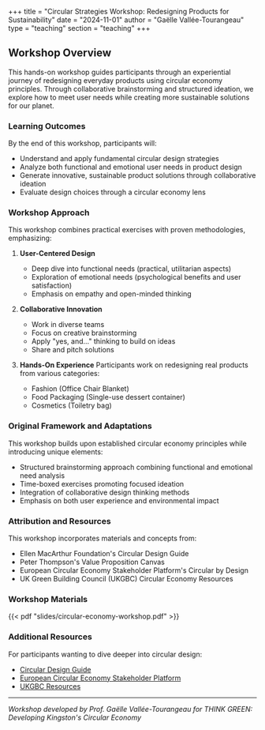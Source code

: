 +++
title = "Circular Strategies Workshop: Redesigning Products for Sustainability"
date = "2024-11-01"
author = "Gaëlle Vallée-Tourangeau"
type = "teaching"
section = "teaching"
+++

## Workshop Overview
This hands-on workshop guides participants through an experiential journey of redesigning everyday products using circular economy principles. Through collaborative brainstorming and structured ideation, we explore how to meet user needs while creating more sustainable solutions for our planet.

### Learning Outcomes
By the end of this workshop, participants will:
- Understand and apply fundamental circular design strategies
- Analyze both functional and emotional user needs in product design
- Generate innovative, sustainable product solutions through collaborative ideation
- Evaluate design choices through a circular economy lens

### Workshop Approach
This workshop combines practical exercises with proven methodologies, emphasizing:

1. **User-Centered Design**
   - Deep dive into functional needs (practical, utilitarian aspects)
   - Exploration of emotional needs (psychological benefits and user satisfaction)
   - Emphasis on empathy and open-minded thinking

2. **Collaborative Innovation**
   - Work in diverse teams
   - Focus on creative brainstorming
   - Apply "yes, and..." thinking to build on ideas
   - Share and pitch solutions

3. **Hands-On Experience**
Participants work on redesigning real products from various categories:
   - Fashion (Office Chair Blanket)
   - Food Packaging (Single-use dessert container)
   - Cosmetics (Toiletry bag)

### Original Framework and Adaptations
This workshop builds upon established circular economy principles while introducing unique elements:
- Structured brainstorming approach combining functional and emotional need analysis
- Time-boxed exercises promoting focused ideation
- Integration of collaborative design thinking methods
- Emphasis on both user experience and environmental impact

### Attribution and Resources
This workshop incorporates materials and concepts from:
- Ellen MacArthur Foundation's Circular Design Guide
- Peter Thompson's Value Proposition Canvas
- European Circular Economy Stakeholder Platform's Circular by Design
- UK Green Building Council (UKGBC) Circular Economy Resources

### Workshop Materials
{{< pdf "slides/circular-economy-workshop.pdf" >}}

### Additional Resources
For participants wanting to dive deeper into circular design:
- [Circular Design Guide](https://www.ellenmacarthurfoundation.org/resources/design/circular-design-guide)
- [European Circular Economy Stakeholder Platform](https://circulareconomy.europa.eu/platform)
- [UKGBC Resources](https://www.ukgbc.org)

---
*Workshop developed by Prof. Gaëlle Vallée-Tourangeau for THINK GREEN: Developing Kingston's Circular Economy*
